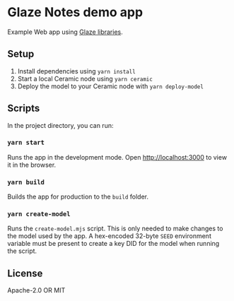 # Glaze Notes demo app

Example Web app using [Glaze libraries](https://developers.ceramic.network/tools/glaze/overview/).

## Setup

1. Install dependencies using `yarn install`
1. Start a local Ceramic node using `yarn ceramic`
1. Deploy the model to your Ceramic node with `yarn deploy-model`

## Scripts

In the project directory, you can run:

### `yarn start`

Runs the app in the development mode.
Open [http://localhost:3000](http://localhost:3000) to view it in the browser.

### `yarn build`

Builds the app for production to the `build` folder.

### `yarn create-model`

Runs the `create-model.mjs` script.
This is only needed to make changes to the model used by the app.
A hex-encoded 32-byte `SEED` environment variable must be present to create a key DID for the model when running the script.

## License

Apache-2.0 OR MIT

